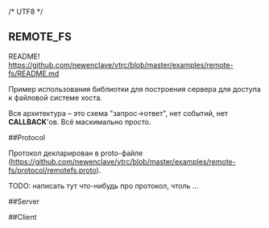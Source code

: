 ﻿/* UTF8 */

## REMOTE_FS

README! https://github.com/newenclave/vtrc/blob/master/examples/remote-fs/README.md

Пример использования библиотки для построения сервера для доступа к файловой системе хоста. 


Вся архитектура – это схема "запрос->ответ", нет событий, нет **CALLBACK**'ов. Всё маскимально просто.


##Protocol 

Протокол декларирован в proto-файле (https://github.com/newenclave/vtrc/blob/master/examples/remote-fs/protocol/remotefs.proto). 

TODO: написать тут что-нибудь про протокол, чтоль … 

##Server 


##Client


